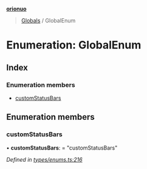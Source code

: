 **[orionuo](../README.md)**

> [Globals](../globals.md) / GlobalEnum

# Enumeration: GlobalEnum

## Index

### Enumeration members

* [customStatusBars](globalenum.md#customstatusbars)

## Enumeration members

### customStatusBars

•  **customStatusBars**:  = "customStatusBars"

*Defined in [types/enums.ts:216](https://github.com/msviha/orionuo/blob/029a15d/src/types/enums.ts#L216)*
